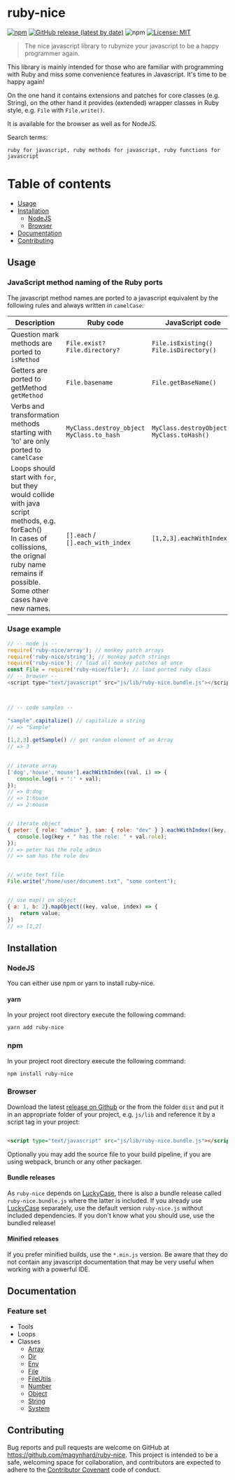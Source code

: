# ruby-nice

[![npm](https://img.shields.io/npm/v/ruby-nice?color=default&style=plastic&logo=npm)](https://www.npmjs.com/package/ruby-nice)
[![GitHub release (latest by date)](https://img.shields.io/github/v/release/magynhard/ruby-nice?color=default&label=browser&logo=javascript&style=plastic)](https://github.com/magynhard/ruby-nice/releases)
![npm](https://img.shields.io/npm/dt/ruby-nice?color=blue&style=plastic)
[![License: MIT](https://img.shields.io/badge/License-MIT-gold.svg?style=plastic&logo=mit)](LICENSE)

> The nice javascript library to rubynize your javascript to be a happy programmer again.

This library is mainly intended for those who are familiar with programming 
with Ruby and miss some convenience features in Javascript. It's time to be happy again!

On the one hand it contains extensions and patches for core classes (e.g. String), 
on the other hand it provides (extended) wrapper classes in Ruby style, 
e.g. `File` with `File.write()`.

It is available for the browser as well as for NodeJS.

Search terms:

```
ruby for javascript, ruby methods for javascript, ruby functions for javascript
```

# Table of contents

* [Usage](#usage)
* [Installation](#installation)
    * [NodeJS](#installation_node_js)
    * [Browser](#installation_browser)
* [Documentation](#documentation)
* [Contributing](#contributing)

<a name="usage"></a>

## Usage

### JavaScript method naming of the Ruby ports

The javascript method names are ported to a javascript equivalent by the following rules and always written
in `camelCase`:

| Description                                                                                                                                                                                            | Ruby code                                     | JavaScript code                                 |
|--------------------------------------------------------------------------------------------------------------------------------------------------------------------------------------------------------|-----------------------------------------------|-------------------------------------------------|
| Question mark methods are ported to `isMethod`                                                                                                                                                         | `File.exist?`<br>`File.directory?`            | `File.isExisting()`<br>`File.isDirectory()`     | 
| Getters are ported to getMethod `getMethod`                                                                                                                                                            | `File.basename`                               | `File.getBaseName()`                            | 
| Verbs and transformation methods starting with 'to' are only ported to `camelCase`                                                                                                                     | `MyClass.destroy_object`<br>`MyClass.to_hash` | `MyClass.destroyObject()`<br>`MyClass.toHash()` | 
| Loops should start with `for`, but they would collide with java script methods, e.g. forEach()<br>In cases of collissions, the orignal ruby name remains if possible. Some other cases have new names. | `[].each` / `[].each_with_index`              | `[1,2,3].eachWithIndex()`                       | 

### Usage example

```js
// -- node js --
require('ruby-nice/array'); // monkey patch arrays
require('ruby-nice/string'); // monkey patch strings
require('ruby-nice'); // load all monkey patches at once
const File = require('ruby-nice/file'); // load ported ruby class
// -- browser --
<script type="text/javascript" src="js/lib/ruby-nice.bundle.js"></script>



// -- code samples --
        
"sample".capitalize() // capitalize a string
// => "Sample"
        
[1,2,3].getSample() // get random element of an Array
// => 3

        
// iterate array       
['dog','house','mouse'].eachWithIndex((val, i) => {
   console.log(i + ':' + val); 
});
// => 0:dog
// => 1:house
// => 2:mouse


// iterate object
{ peter: { role: "admin" }, sam: { role: "dev" } }.eachWithIndex((key, val, i) => {
   console.log(key + " has the role: " + val.role); 
});
// => peter has the role admin
// => sam has the role dev


// write text file
File.write("/home/user/document.txt", "some content");


// use map() on object
{ a: 1, b: 2}.mapObject((key, value, index) => { 
    return value;
})
// => [1,2]

```

<a name="installation"></a>

## Installation

### NodeJS

You can either use npm or yarn to install ruby-nice.

#### yarn

In your project root directory execute the following command:

```bash
yarn add ruby-nice
```

### npm

In your project root directory execute the following command:

```bash
npm install ruby-nice
```

### Browser

Download the latest [release on Github](https://github.com/magynhard/ruby-nice/releases) or the from the folder `dist` and put it in an appropriate folder of your project, e.g. `js/lib`
and reference it by a script tag in your project:

```html

<script type="text/javascript" src="js/lib/ruby-nice.bundle.js"></script>
```

Optionally you may add the source file to your build pipeline, if you are using webpack, brunch or any other packager.

#### Bundle releases
As `ruby-nice` depends on [LuckyCase](https://github.com/magynhard/lucky-case), there is also a bundle release called `ruby-nice.bundle.js` where the latter is included. If you already use [LuckyCase](https://github.com/magynhard/lucky-case) separately, use the default version `ruby-nice.js` without included dependencies. If you don't know what you should use, use the bundled release!

#### Minified releases
If you prefer minified builds, use the `*.min.js` version. Be aware that they do not contain any javascript documentation that may be very useful when working with a powerful IDE.

<a name="documentation"></a>

## Documentation

### Feature set

* Tools
* Loops
* Classes
    * [Array](doc/array.jsdoc.md)
    * [Dir](doc/dir.jsdoc.md)
    * [Env](doc/env.jsdoc.md)
    * [File](doc/file.jsdoc.md)
    * [FileUtils](doc/file-utils.jsdoc.md)
    * [Number](doc/number.jsdoc.md)
    * [Object](doc/object.jsdoc.md)
    * [String](doc/string.jsdoc.md)
    * [System](doc/system.jsdoc.md)

<a name="contributing"></a>

## Contributing

Bug reports and pull requests are welcome on GitHub at https://github.com/magynhard/ruby-nice. This project is intended
to be a safe, welcoming space for collaboration, and contributors are expected to adhere to
the [Contributor Covenant](http://contributor-covenant.org) code of conduct.

